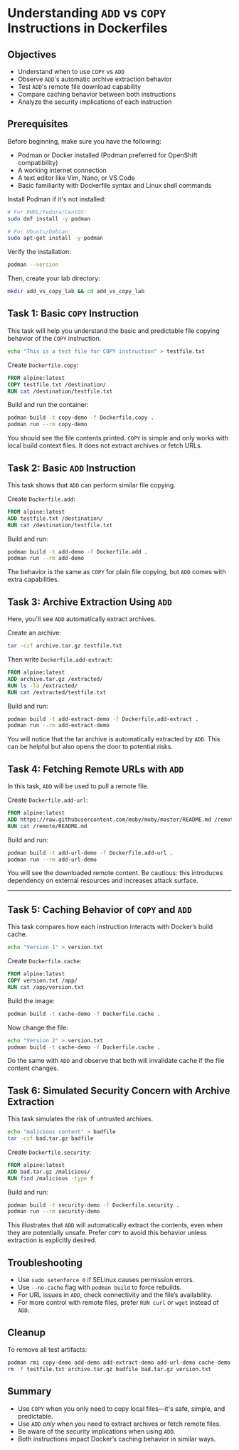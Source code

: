 # Understanding `ADD` vs `COPY` Instructions in Dockerfiles

## Objectives

- Understand when to use `COPY` vs `ADD`
- Observe `ADD`'s automatic archive extraction behavior
- Test `ADD`'s remote file download capability
- Compare caching behavior between both instructions
- Analyze the security implications of each instruction

## Prerequisites

Before beginning, make sure you have the following:

- Podman or Docker installed (Podman preferred for OpenShift compatibility)
- A working internet connection
- A text editor like Vim, Nano, or VS Code
- Basic familiarity with Dockerfile syntax and Linux shell commands

Install Podman if it's not installed:

```bash
# For RHEL/Fedora/CentOS:
sudo dnf install -y podman

# For Ubuntu/Debian:
sudo apt-get install -y podman
```

Verify the installation:

```bash
podman --version
```

Then, create your lab directory:

```bash
mkdir add_vs_copy_lab && cd add_vs_copy_lab
```

## Task 1: Basic `COPY` Instruction

This task will help you understand the basic and predictable file copying behavior of the `COPY` instruction.

```bash
echo "This is a test file for COPY instruction" > testfile.txt
```

Create `Dockerfile.copy`:

```Dockerfile
FROM alpine:latest
COPY testfile.txt /destination/
RUN cat /destination/testfile.txt
```

Build and run the container:

```bash
podman build -t copy-demo -f Dockerfile.copy .
podman run --rm copy-demo
```

You should see the file contents printed. `COPY` is simple and only works with local build context files. It does not extract archives or fetch URLs.

## Task 2: Basic `ADD` Instruction

This task shows that `ADD` can perform similar file copying.

Create `Dockerfile.add`:

```Dockerfile
FROM alpine:latest
ADD testfile.txt /destination/
RUN cat /destination/testfile.txt
```

Build and run:

```bash
podman build -t add-demo -f Dockerfile.add .
podman run --rm add-demo
```

The behavior is the same as `COPY` for plain file copying, but `ADD` comes with extra capabilities.

## Task 3: Archive Extraction Using `ADD`

Here, you'll see `ADD` automatically extract archives.

Create an archive:

```bash
tar -czf archive.tar.gz testfile.txt
```

Then write `Dockerfile.add-extract`:

```Dockerfile
FROM alpine:latest
ADD archive.tar.gz /extracted/
RUN ls -la /extracted/
RUN cat /extracted/testfile.txt
```

Build and run:

```bash
podman build -t add-extract-demo -f Dockerfile.add-extract .
podman run --rm add-extract-demo
```

You will notice that the tar archive is automatically extracted by `ADD`. This can be helpful but also opens the door to potential risks.

## Task 4: Fetching Remote URLs with `ADD`

In this task, `ADD` will be used to pull a remote file.

Create `Dockerfile.add-url`:

```Dockerfile
FROM alpine:latest
ADD https://raw.githubusercontent.com/moby/moby/master/README.md /remote/
RUN cat /remote/README.md
```

Build and run:

```bash
podman build -t add-url-demo -f Dockerfile.add-url .
podman run --rm add-url-demo
```

You will see the downloaded remote content. Be cautious: this introduces dependency on external resources and increases attack surface.

---

## Task 5: Caching Behavior of `COPY` and `ADD`

This task compares how each instruction interacts with Docker’s build cache.

```bash
echo "Version 1" > version.txt
```

Create `Dockerfile.cache`:

```Dockerfile
FROM alpine:latest
COPY version.txt /app/
RUN cat /app/version.txt
```

Build the image:

```bash
podman build -t cache-demo -f Dockerfile.cache .
```

Now change the file:

```bash
echo "Version 2" > version.txt
podman build -t cache-demo -f Dockerfile.cache .
```

Do the same with `ADD` and observe that both will invalidate cache if the file content changes.

## Task 6: Simulated Security Concern with Archive Extraction

This task simulates the risk of untrusted archives.

```bash
echo "malicious content" > badfile
tar -czf bad.tar.gz badfile
```

Create `Dockerfile.security`:

```Dockerfile
FROM alpine:latest
ADD bad.tar.gz /malicious/
RUN find /malicious -type f
```

Build and run:

```bash
podman build -t security-demo -f Dockerfile.security .
podman run --rm security-demo
```

This illustrates that `ADD` will automatically extract the contents, even when they are potentially unsafe. Prefer `COPY` to avoid this behavior unless extraction is explicitly desired.

## Troubleshooting

* Use `sudo setenforce 0` if SELinux causes permission errors.
* Use `--no-cache` flag with `podman build` to force rebuilds.
* For URL issues in `ADD`, check connectivity and the file’s availability.
* For more control with remote files, prefer `RUN curl` or `wget` instead of `ADD`.

## Cleanup

To remove all test artifacts:

```bash
podman rmi copy-demo add-demo add-extract-demo add-url-demo cache-demo security-demo
rm -f testfile.txt archive.tar.gz badfile bad.tar.gz version.txt
```

## Summary

* Use `COPY` when you only need to copy local files—it's safe, simple, and predictable.
* Use `ADD` *only* when you need to extract archives or fetch remote files.
* Be aware of the security implications when using `ADD`.
* Both instructions impact Docker’s caching behavior in similar ways.
